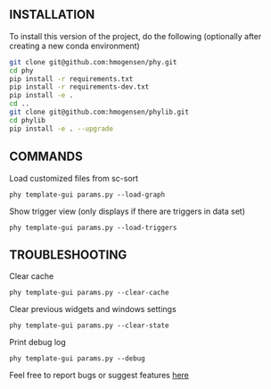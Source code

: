 ## INSTALLATION

To install this version of the project, do the following (optionally after creating a new conda environment)

```bash
git clone git@github.com:hmogensen/phy.git
cd phy
pip install -r requirements.txt
pip install -r requirements-dev.txt
pip install -e .
cd ..
git clone git@github.com:hmogensen/phylib.git
cd phylib
pip install -e . --upgrade
```

## COMMANDS

Load customized files from sc-sort
```
phy template-gui params.py --load-graph
```

Show trigger view (only displays if there are triggers in data set)
```
phy template-gui params.py --load-triggers
```

## TROUBLESHOOTING

Clear cache
```
phy template-gui params.py --clear-cache
```

Clear previous widgets and windows settings
```
phy template-gui params.py --clear-state
```

Print debug log
```
phy template-gui params.py --debug
```

Feel free to report bugs or suggest features [here](https://github.com/Neural-basis-of-sensorimotor-control/spike_sorting_hlt/issues)